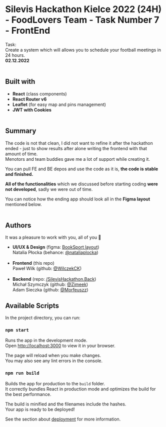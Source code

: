 
# Silevis Hackathon Kielce 2022 (24H) - FoodLovers Team - Task Number 7 - FrontEnd
 

Task:<br/>
 Create a system which will allows you to schedule your football meetings in 24 hours.<br/>
**02.12.2022**<br/><br/>


## Built with<br/>
 - **React** (class components)<br/>
 - **React Router v6**<br/>
 - **Leaflet** (for easy map and pins management)<br/>
 - **JWT with Cookies** <br/><br/>

## Summary
The code is not that clean, I did not want to refine it after the hackathon ended - just to show results after alone writing the frontend with that amount of time. <br/>
Menotors and team buddies gave me a lot of support while creating it.<br/>

You can pull FE and BE depos and use the code as it is, **the code is stable and finished.**<br/>



**All of the functionalities** which we discussed before starting coding **were not developed**, sadly we were out of time. <br/>

You can notice how the ending app should look all in the **Figma layout**  mentioned below.<br/><br/>


## Authors
It was a pleasure to work with you, all of you 🙌<br/>
 - **UI/UX & Design** (figma: [BookSport layout](https://www.figma.com/file/etXFNwxXvzzO8ECTSMfoYV/Untitled?node-id=0:1))<br/>
 Natalia Płocka (behance: [@nataliaplocka](https://www.behance.net/nataliaplocka))<br/><br/>
 - **Frontend** (this repo)<br/>
Paweł Wilk (github: [@WilczekCK](github.com/wilczekck))<br/><br/>
 - **Backend** (repo: [/SilevisHackathon.Back](https://github.com/Zimeek/SilevisHackathon.Back))<br/>
 Michał Szymczyk  (github: [@Zimeek](github.com/Zimeek))<br/>
Adam Sieczka  (github: [@Morfeuszz](github.com/Morfeuszz))<br/>





## Available Scripts

In the project directory, you can run:

### `npm start`

Runs the app in the development mode.\
Open [http://localhost:3000](http://localhost:3000) to view it in your browser.

The page will reload when you make changes.\
You may also see any lint errors in the console.



### `npm run build`

Builds the app for production to the `build` folder.\
It correctly bundles React in production mode and optimizes the build for the best performance.

The build is minified and the filenames include the hashes.\
Your app is ready to be deployed!

See the section about [deployment](https://facebook.github.io/create-react-app/docs/deployment) for more information.

